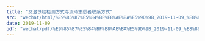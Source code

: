 ```yaml
---
title: "艾滋快检检测方式与流动志愿者联系方式"
src: "wechat/html/%E9%85%B7%E5%84%BF%E8%AE%BA%E5%9D%9B_2019-11-09_%E8%89%BE%E6%BB%8B%E5%BF%AB%E6%A3%80%E6%A3%80%E6%B5%8B%E6%96%B9%E5%BC%8F%E4%B8%8E%E6%B5%81%E5%8A%A8%E5%BF%97%E6%84%BF%E8%80%85%E8%81%94%E7%B3%BB%E6%96%B9%E5%BC%8F.html"
date: 2019-11-09
pdf: "wechat/pdf/%E9%85%B7%E5%84%BF%E8%AE%BA%E5%9D%9B_2019-11-09_%E8%89%BE%E6%BB%8B%E5%BF%AB%E6%A3%80%E6%A3%80%E6%B5%8B%E6%96%B9%E5%BC%8F%E4%B8%8E%E6%B5%81%E5%8A%A8%E5%BF%97%E6%84%BF%E8%80%85%E8%81%94%E7%B3%BB%E6%96%B9%E5%BC%8F.pdf"
---
```

